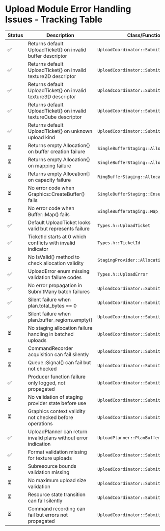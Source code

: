 # Upload Module Error Handling Issues - Tracking Table

| Status | Description | Class/Function |
|--------|-------------|----------------|
| ✅ | Returns default UploadTicket{} on invalid buffer descriptor | `UploadCoordinator::SubmitBuffer()` |
| ✅ | Returns default UploadTicket{} on invalid texture2D descriptor | `UploadCoordinator::SubmitTexture2D()` |
| ✅ | Returns default UploadTicket{} on invalid texture3D descriptor | `UploadCoordinator::SubmitTexture3D()` |
| ✅ | Returns default UploadTicket{} on invalid textureCube descriptor | `UploadCoordinator::SubmitTextureCube()` |
| ✅ | Returns default UploadTicket{} on unknown upload kind | `UploadCoordinator::Submit()` |
| ⏳ | Returns empty Allocation{} on buffer creation failure | `SingleBufferStaging::Allocate()` |
| ⏳ | Returns empty Allocation{} on mapping failure | `SingleBufferStaging::Allocate()` |
| ⏳ | Returns empty Allocation{} on capacity failure | `RingBufferStaging::Allocate()` |
| ⏳ | No error code when Graphics::CreateBuffer() fails | `SingleBufferStaging::EnsureCapacity_()` |
| ⏳ | No error code when Buffer::Map() fails | `SingleBufferStaging::Map_()` |
| ✅ | Default UploadTicket looks valid but represents failure | `Types.h::UploadTicket` |
| ✅ | TicketId starts at 0 which conflicts with invalid indicator | `Types.h::TicketId` |
| ⏳ | No IsValid() method to check allocation validity | `StagingProvider::Allocation` |
| ✅ | UploadError enum missing validation failure codes | `Types.h::UploadError` |
| ✅ | No error propagation in SubmitMany batch failures | `UploadCoordinator::SubmitMany()` |
| ✅ | Silent failure when plan.total_bytes == 0 | `UploadCoordinator::SubmitMany()` |
| ✅ | Silent failure when plan.buffer_regions.empty() | `UploadCoordinator::SubmitMany()` |
| ⏳ | No staging allocation failure handling in batched uploads | `UploadCoordinator::SubmitMany()` |
| ⏳ | CommandRecorder acquisition can fail silently | `UploadCoordinator::SubmitBuffer()` |
| ⏳ | Queue::Signal() can fail but not checked | `UploadCoordinator::SubmitBuffer()` |
| ✅ | Producer function failure only logged, not propagated | `UploadCoordinator::SubmitBuffer()` |
| ⏳ | No validation of staging provider state before use | `UploadCoordinator::Submit()` |
| ⏳ | Graphics context validity not checked before operations | `UploadCoordinator::Submit()` |
| ✅ | UploadPlanner can return invalid plans without error indication | `UploadPlanner::PlanBuffers()` |
| ✅ | Format validation missing for texture uploads | `UploadCoordinator::SubmitTexture2D()` |
| ⏳ | Subresource bounds validation missing | `UploadCoordinator::SubmitTexture2D()` |
| ⏳ | No maximum upload size validation | `UploadCoordinator::Submit()` |
| ⏳ | Resource state transition can fail silently | `UploadCoordinator::SubmitBuffer()` |
| ⏳ | Command recording can fail but errors not propagated | `UploadCoordinator::SubmitBuffer()` |
